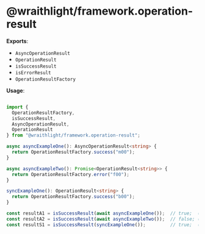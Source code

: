 # @wraithlight/framework.operation-result

**Exports**:
* `AsyncOperationResult`
* `OperationResult`
* `isSuccessResult`
* `isErrorResult`
* `OperationResultFactory`

**Usage**:

```ts

import {
  OperationResultFactory,
  isSuccessResult,
  AsyncOperationResult,
  OperationResult
} from "@wraithlight/framework.operation-result";

async asyncExampleOne(): AsyncOperationResult<string> {
  return OperationResultFactory.success("m00");
}

async asyncExampleTwo(): Promise<OperationResult<string>> {
  return OperationResultFactory.error("f00");
}

syncExampleOne(): OperationResult<string> {
  return OperationResultFactory.success("b00");
}

const resultA1 = isSuccessResult(await asyncExampleOne());  // true;  (with typecasting)
const resultA2 = isSuccessResult(await asyncExampleTwo());  // false; (with typecasting)
const resultS1 = isSuccessResult(syncExampleOne());         // true;  (with typecasting)

```
